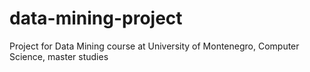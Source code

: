# data-mining-project
Project for Data Mining course at University of Montenegro, Computer Science, master studies
